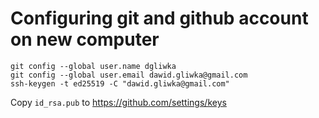 Configuring git and github account on new computer
======================

    git config --global user.name dgliwka
    git config --global user.email dawid.gliwka@gmail.com
    ssh-keygen -t ed25519 -C "dawid.gliwka@gmail.com"

Copy `id_rsa.pub` to https://github.com/settings/keys
